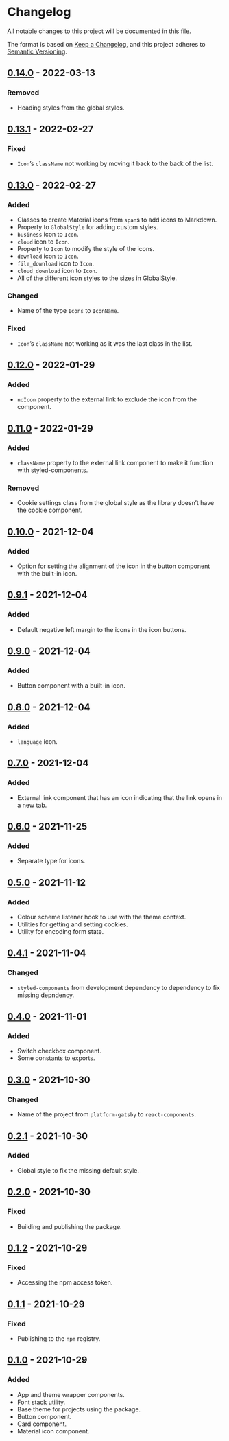 # Changelog

All notable changes to this project will be documented in this file.

The format is based on [Keep a Changelog](https://keepachangelog.com), and this project adheres to [Semantic Versioning](https://semver.org).

## [0.14.0] - 2022-03-13

### Removed

- Heading styles from the global styles.

## [0.13.1] - 2022-02-27

### Fixed

- `Icon`’s `className` not working by moving it back to the back of the list.

## [0.13.0] - 2022-02-27

### Added

- Classes to create Material icons from `span`s to add icons to Markdown.
- Property to `GlobalStyle` for adding custom styles.
- `business` icon to `Icon`.
- `cloud` icon to `Icon`.
- Property to `Icon` to modify the style of the icons.
- `download` icon to `Icon`.
- `file_download` icon to `Icon`.
- `cloud_download` icon to `Icon`.
- All of the different icon styles to the sizes in GlobalStyle.

### Changed

- Name of the type `Icons` to `IconName`.

### Fixed

- `Icon`’s `className` not working as it was the last class in the list.

## [0.12.0] - 2022-01-29

### Added

- `noIcon` property to the external link to exclude the icon from the component.

## [0.11.0] - 2022-01-29

### Added

- `className` property to the external link component to make it function with styled-components.

### Removed

- Cookie settings class from the global style as the library doesn’t have the cookie component.

## [0.10.0] - 2021-12-04

### Added

- Option for setting the alignment of the icon in the button component with the built-in icon.

## [0.9.1] - 2021-12-04

### Added

- Default negative left margin to the icons in the icon buttons.

## [0.9.0] - 2021-12-04

### Added

- Button component with a built-in icon.

## [0.8.0] - 2021-12-04

### Added

- `language` icon.

## [0.7.0] - 2021-12-04

### Added

- External link component that has an icon indicating that the link opens in a new tab.

## [0.6.0] - 2021-11-25

### Added

- Separate type for icons.

## [0.5.0] - 2021-11-12

### Added

- Colour scheme listener hook to use with the theme context.
- Utilities for getting and setting cookies.
- Utility for encoding form state.

## [0.4.1] - 2021-11-04

### Changed

- `styled-components` from development dependency to dependency to fix missing depndency.

## [0.4.0] - 2021-11-01

### Added

- Switch checkbox component.
- Some constants to exports.

## [0.3.0] - 2021-10-30

### Changed

- Name of the project from `platform-gatsby` to `react-components`.

## [0.2.1] - 2021-10-30

### Added

- Global style to fix the missing default style.

## [0.2.0] - 2021-10-30

### Fixed

- Building and publishing the package.

## [0.1.2] - 2021-10-29

### Fixed

- Accessing the npm access token.

## [0.1.1] - 2021-10-29

### Fixed

- Publishing to the `npm` registry.

## [0.1.0] - 2021-10-29

### Added

- App and theme wrapper components.
- Font stack utility.
- Base theme for projects using the package.
- Button component.
- Card component.
- Material icon component.

[unreleased]: https://github.com/visiosto/react-components/compare/v0.14.0...HEAD
[0.14.0]: https://github.com/visiosto/react-components/compare/v0.13.1...v0.14.0
[0.13.1]: https://github.com/visiosto/react-components/compare/v0.13.0...v0.13.1
[0.13.0]: https://github.com/visiosto/react-components/compare/v0.12.0...v0.13.0
[0.12.0]: https://github.com/visiosto/react-components/compare/v0.11.0...v0.12.0
[0.11.0]: https://github.com/visiosto/react-components/compare/v0.10.0...v0.11.0
[0.10.0]: https://github.com/visiosto/react-components/compare/v0.9.1...v0.10.0
[0.9.1]: https://github.com/visiosto/react-components/compare/v0.9.0...v0.9.1
[0.9.0]: https://github.com/visiosto/react-components/compare/v0.8.0...v0.9.0
[0.8.0]: https://github.com/visiosto/react-components/compare/v0.7.0...v0.8.0
[0.7.0]: https://github.com/visiosto/react-components/compare/v0.6.0...v0.7.0
[0.6.0]: https://github.com/visiosto/react-components/compare/v0.5.0...v0.6.0
[0.5.0]: https://github.com/visiosto/react-components/compare/v0.4.1...v0.5.0
[0.4.1]: https://github.com/visiosto/react-components/compare/v0.4.0...v0.4.1
[0.4.0]: https://github.com/visiosto/react-components/compare/v0.3.0...v0.4.0
[0.3.0]: https://github.com/visiosto/react-components/compare/v0.2.1...v0.3.0
[0.2.1]: https://github.com/visiosto/react-components/compare/v0.2.0...v0.2.1
[0.2.0]: https://github.com/visiosto/react-components/compare/v0.1.2...v0.2.0
[0.1.2]: https://github.com/visiosto/react-components/compare/v0.1.1...v0.1.2
[0.1.1]: https://github.com/visiosto/react-components/compare/v0.1.0...v0.1.1
[0.1.0]: https://github.com/visiosto/react-components/releases/tag/v0.1.0

